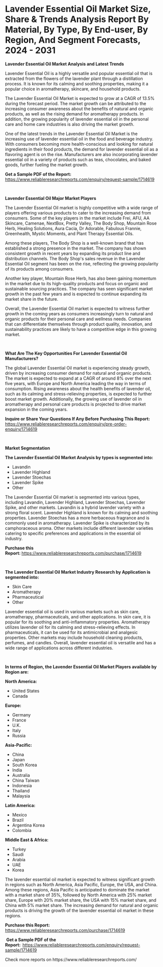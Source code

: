 <p><h1>Lavender Essential Oil Market Size, Share & Trends Analysis Report By Material, By Type, By End-user, By Region, And Segment Forecasts, 2024 - 2031</h1></p><p><strong>Lavender Essential Oil Market Analysis and Latest Trends</strong></p>
<p><p>Lavender Essential Oil is a highly versatile and popular essential oil that is extracted from the flowers of the lavender plant through a distillation process. It is known for its calming and soothing properties, making it a popular choice in aromatherapy, skincare, and household products.</p><p>The Lavender Essential Oil Market is expected to grow at a CAGR of 13.5% during the forecast period. The market growth can be attributed to the increasing consumer awareness about the benefits of natural and organic products, as well as the rising demand for aromatherapy products. In addition, the growing popularity of lavender essential oil in the personal care and home care industries is also driving the market growth.</p><p>One of the latest trends in the Lavender Essential Oil Market is the increasing use of lavender essential oil in the food and beverage industry. With consumers becoming more health-conscious and looking for natural ingredients in their food products, the demand for lavender essential oil as a flavoring agent is on the rise. Manufacturers are also incorporating lavender essential oil in a variety of products such as teas, chocolates, and baked goods, further fueling the market growth.</p></p>
<p><strong>Get a Sample PDF of the Report:&nbsp;</strong> <a href="https://www.reliableresearchreports.com/enquiry/request-sample/1714619">https://www.reliableresearchreports.com/enquiry/request-sample/1714619</a></p>
<p>&nbsp;</p>
<p><strong>Lavender Essential Oil Major Market Players</strong></p>
<p><p>The Lavender Essential Oil market is highly competitive with a wide range of players offering various products to cater to the increasing demand from consumers. Some of the key players in the market include Frei, AFU, AA Skincare, Camenae, NextBox, Pretty Valley, The Body Shop, Mountain Rose Herb, Healing Solutions, Aura Cacia, Dr Adorable, Fabulous Frannie, Greenhealth, Mystic Moments, and Plant Therapy Essential Oils.</p><p>Among these players, The Body Shop is a well-known brand that has established a strong presence in the market. The company has shown consistent growth in recent years by expanding its product line and distribution channels. The Body Shop's sales revenue in the Lavender Essential Oil segment has been on the rise, reflecting the growing popularity of its products among consumers.</p><p>Another key player, Mountain Rose Herb, has also been gaining momentum in the market due to its high-quality products and focus on organic and sustainable sourcing practices. The company has seen significant market growth in the past few years and is expected to continue expanding its market share in the future.</p><p>Overall, the Lavender Essential Oil market is expected to witness further growth in the coming years as consumers increasingly turn to natural and organic products for their personal care and wellness needs. Companies that can differentiate themselves through product quality, innovation, and sustainability practices are likely to have a competitive edge in this growing market.</p></p>
<p>&nbsp;</p>
<p><strong>What Are The Key Opportunities For Lavender Essential Oil Manufacturers?</strong></p>
<p><p>The global Lavender Essential Oil market is experiencing steady growth, driven by increasing consumer demand for natural and organic products. The market is expected to expand at a CAGR of around 8% over the next five years, with Europe and North America leading the way in terms of consumption. Rising awareness about the health benefits of lavender oil, such as its calming and stress-relieving properties, is expected to further boost market growth. Additionally, the growing use of lavender oil in aromatherapy and personal care products is projected to drive market expansion in the coming years.</p></p>
<p><strong>Inquire or Share Your Questions If Any Before Purchasing This Report:</strong> <a href="https://www.reliableresearchreports.com/enquiry/pre-order-enquiry/1714619">https://www.reliableresearchreports.com/enquiry/pre-order-enquiry/1714619</a></p>
<p>&nbsp;</p>
<p><strong>Market Segmentation</strong></p>
<p><strong>The Lavender Essential Oil Market Analysis by types is segmented into:</strong></p>
<p><ul><li>Lavandin</li><li>Lavender Highland</li><li>Lavender Stoechas</li><li>Lavender Spike</li><li>Other</li></ul></p>
<p><p>The Lavender Essential Oil market is segmented into various types, including Lavandin, Lavender Highland, Lavender Stoechas, Lavender Spike, and other markets. Lavandin is a hybrid lavender variety with a strong floral scent. Lavender Highland is known for its calming and soothing properties. Lavender Stoechas has a more herbaceous fragrance and is commonly used in aromatherapy. Lavender Spike is characterized by its camphoraceous aroma. Other markets include different lavender varieties catering to specific preferences and applications in the essential oil industry.</p></p>
<p><strong>Purchase this Report:&nbsp;</strong><a href="https://www.reliableresearchreports.com/purchase/1714619">https://www.reliableresearchreports.com/purchase/1714619</a></p>
<p>&nbsp;</p>
<p><strong>The Lavender Essential Oil Market Industry Research by Application is segmented into:</strong></p>
<p><ul><li>Skin Care</li><li>Aromatherapy</li><li>Pharmaceutical</li><li>Other</li></ul></p>
<p><p>Lavender essential oil is used in various markets such as skin care, aromatherapy, pharmaceuticals, and other applications. In skin care, it is popular for its soothing and anti-inflammatory properties. Aromatherapy utilizes lavender oil for its calming and stress-relieving effects. In pharmaceuticals, it can be used for its antimicrobial and analgesic properties. Other markets may include household cleaning products, perfumes, and candles. Overall, lavender essential oil is versatile and has a wide range of applications across different industries.</p></p>
<p>&nbsp;</p>
<p><strong>In terms of Region, the Lavender Essential Oil Market Players available by Region are:</strong></p>
<p>
    <p> <strong> North America: </strong>
        <ul>
            <li>United States</li>
            <li>Canada</li>
        </ul>
        </p> 
    <p> <strong> Europe: </strong>
        <ul>
            <li>Germany</li>
            <li>France</li>
            <li>U.K.</li>
            <li>Italy</li>
            <li>Russia</li>
        </ul>
        </p> 
    <p> <strong> Asia-Pacific: </strong>
        <ul>
            <li>China</li>
            <li>Japan</li>
            <li>South Korea</li>
            <li>India</li>
            <li>Australia</li>
            <li>China Taiwan</li>
            <li>Indonesia</li>
            <li>Thailand</li>
            <li>Malaysia</li>
        </ul>
        </p> 
    <p> <strong> Latin America: </strong>
        <ul>
            <li>Mexico</li>
            <li>Brazil</li>
            <li>Argentina Korea</li>
            <li>Colombia</li>
        </ul>
        </p> 
    <p> <strong> Middle East & Africa: </strong>
        <ul>
            <li>Turkey</li>
            <li>Saudi</li>
            <li>Arabia</li>
            <li>UAE</li>
            <li>Korea</li>
        </ul>
    </p>
    </p>
<p><p>The lavender essential oil market is expected to witness significant growth in regions such as North America, Asia Pacific, Europe, the USA, and China. Among these regions, Asia Pacific is anticipated to dominate the market with a market share of 35%, followed by North America with 25% market share, Europe with 20% market share, the USA with 15% market share, and China with 5% market share. The increasing demand for natural and organic products is driving the growth of the lavender essential oil market in these regions.</p></p>
<p><strong>Purchase this Report: </strong><a href="https://www.reliableresearchreports.com/purchase/1714619">https://www.reliableresearchreports.com/purchase/1714619</a></p>
<p>&nbsp;<strong>Get a Sample PDF of the Report:&nbsp;&nbsp;</strong><a href="https://www.reliableresearchreports.com/enquiry/request-sample/1714619">https://www.reliableresearchreports.com/enquiry/request-sample/1714619</a></p>
<p><strong></strong></p>
<p>Check more reports on https://www.reliableresearchreports.com/</p>